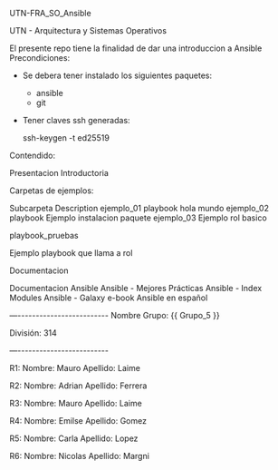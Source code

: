 UTN-FRA_SO_Ansible

UTN - Arquitectura y Sistemas Operativos

El presente repo tiene la finalidad de dar una introduccion a Ansible
Precondiciones:

- Se debera tener instalado los siguientes paquetes:
	- ansible
	- git
   
- Tener claves ssh generadas:
  
  ssh-keygen -t ed25519
  
Contendido:

Presentacion Introductoria

Carpetas de ejemplos:

Subcarpeta	Description
ejemplo_01	playbook hola mundo
ejemplo_02	playbook Ejemplo instalacion paquete
ejemplo_03	Ejemplo rol basico

playbook_pruebas	

Ejemplo playbook que llama a rol

Documentacion

Documentacion Ansible
Ansible - Mejores Prácticas
Ansible - Index Modules
Ansible - Galaxy
e-book Ansible en español

—-------------------------
Nombre Grupo: {{ Grupo_5 }}

División: 314

—-------------------------

R1: Nombre: Mauro     Apellido: Laime

R2: Nombre: Adrian    Apellido: Ferrera

R3: Nombre: Mauro     Apellido: Laime

R4: Nombre: Emilse    Apellido: Gomez

R5: Nombre: Carla     Apellido: Lopez

R6: Nombre: Nicolas   Apellido: Margni
